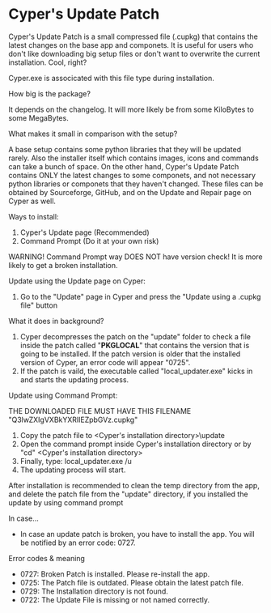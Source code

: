 # Cyper's Update Patch
Cyper's Update Patch is a small compressed file (.cupkg) that contains the latest changes on the base app and componets. 
It is useful for users who don't like downloading big setup files or don't want to overwrite the current installation. Cool, right?

Cyper.exe is associcated with this file type during installation.


How big is the package?

It depends on the changelog. It will more likely be from some KiloBytes to some MegaBytes.

What makes it small in comparison with the setup?

A base setup contains some python libraries that they will be updated rarely. Also the installer itself which contains images, icons and commands can take a bunch of space.
On the other hand, Cyper's Update Patch contains ONLY the latest changes to some componets, and not necessary python libraries or componets that they haven't changed.
These files can be obtained by Sourceforge, GitHub, and on the Update and Repair page on Cyper as well.

Ways to install:

1. Cyper's Update page (Recommended)
2. Command Prompt (Do it at your own risk)

WARNING! 
Command Prompt way DOES NOT have version check! It is more likely to get a broken installation.

Update using the Update page on Cyper: 
1. Go to the "Update" page in Cyper and press the "Update using a .cupkg file" button

What it does in background?
1. Cyper decompresses the patch on the "update" folder to check a file inside the patch called "__PKGLOCAL__" that contains the version that is going to be installed.
If the patch version is older that the installed version of Cyper, an error code will appear "0725".
2. If the patch is vaild, the executable called "local_updater.exe" kicks in and starts the updating process.

Update using Command Prompt:

THE DOWNLOADED FILE MUST HAVE THIS FILENAME "Q3lwZXIgVXBkYXRlIEZpbGVz.cupkg"
1. Copy the patch file to <Cyper's installation directory>\update
2. Open the command prompt inside Cyper's installation directory or by "cd" <Cyper's installation directory>
3. Finally, type: local_updater.exe /u
4. The updating process will start.

After installation is recommended to clean the temp directory from the app, and delete the patch file from the "update" directory, if you installed the update by using command prompt

In case...

- In case an update patch is broken, you have to install the app. You will be notified by an error code: 0727.

Error codes & meaning

- 0727: Broken Patch is installed. Please re-install the app.
- 0725: The Patch file is outdated. Please obtain the latest patch file.
- 0729: The Installation directory is not found.
- 0722: The Update File is missing or not named correctly.
